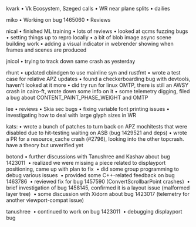 kvark
    • Vk Ecosystem, Szeged calls
    • WR near plane splits
    • dailies


miko
    • Working on bug 1465060
    • Reviews


nical
    • finished ML training
    • lots of reviews
    • looked at qcms fuzzing bugs
    • setting things up to repro locally
    • a bit of blob image async scene building work
    • adding a visual indicator in webrender showing when frames and scenes are produced


jnicol
    • trying to track down same crash as yesterday


rhunt
    • updated cbindgen to use mainline syn and rustfmt
    • wrote a test case for relative APZ updates
    • found a checkerboarding bug with devtools, haven't looked at it more
    • did try run for linux OMTP, there is still an AWSY crash in cairo-ft, wrote down some info on it
    • some telemetry digging, filed a bug about CONTENT_PAINT_PHASE_WEIGHT and OMTP


lee
    • reviews
    • Skia sec bugs
    • fixing variable font printing issues
    • investigating how to deal with large glyph sizes in WR


kats:
    • wrote a bunch of patches to turn back on APZ mochitests that were disabled due to hit-testing waiting on ASB (bug 1429521 and deps)
    • wrote a PR for a resource_cache crash (#2796), looking into the other topcrash. have a theory but unverified yet


botond
    • further discussions with Tanushree and Kashav about bug 1423011 
    • realized we were missing a piece related to displayport positioning, came up with plan to fix 
    • did some group programming to debug various issues 
    • provided some C++-related feedback on bug 1463786 
    • reviewed fix for bug 1457590 (ConvertScrollbarPoint crashes) 
    • brief investigation of bug 1458145, confirmed it is a layout issue (malformed layer tree) 
    • some discussion with Xidorn about bug 1423017 (telemetry for another viewport-compat issue)


tanushree 
    • continued to work on bug 1423011 
    • debugging displayport bug 
